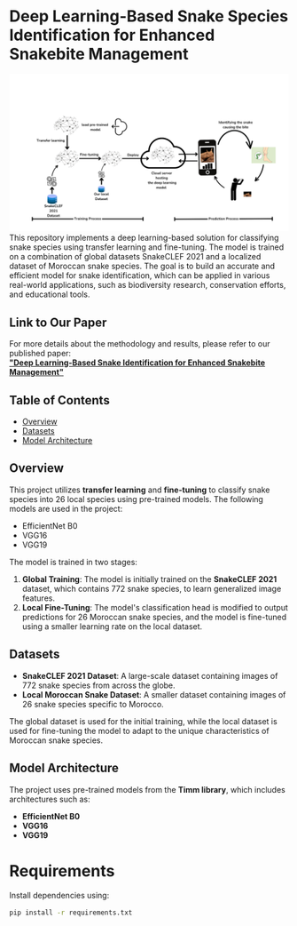 # Deep Learning-Based Snake Species Identification for Enhanced Snakebite Management
![Alt text](https://github.com/MouradOuzziki/Snake-ID-DeepLearning/blob/766d280510e95e1458ae545664bd3829174563d2/image%20of%20snake.png)
This repository implements a deep learning-based solution for classifying snake species using transfer learning and fine-tuning. The model is trained on a combination of global datasets SnakeCLEF 2021 and a localized dataset of Moroccan snake species. The goal is to build an accurate and efficient model for snake identification, which can be applied in various real-world applications, such as biodiversity research, conservation efforts, and educational tools.

## Link to Our Paper
For more details about the methodology and results, please refer to our published paper:  
[**"Deep Learning-Based Snake Identification for Enhanced Snakebite Management"**](https://www.mdpi.com/2673-2688/6/2/21)


## Table of Contents

- [Overview](#overview)
- [Datasets](#datasets)
- [Model Architecture](#model-architecture)
  

## Overview

This project utilizes **transfer learning** and **fine-tuning** to classify snake species into 26 local species using pre-trained models. The following models are used in the project:

- EfficientNet B0
- VGG16
- VGG19

The model is trained in two stages:
1. **Global Training**: The model is initially trained on the **SnakeCLEF 2021** dataset, which contains 772 snake species, to learn generalized image features.
2. **Local Fine-Tuning**: The model's classification head is modified to output predictions for 26 Moroccan snake species, and the model is fine-tuned using a smaller learning rate on the local dataset.

## Datasets

- **SnakeCLEF 2021 Dataset**: A large-scale dataset containing images of 772 snake species from across the globe.
- **Local Moroccan Snake Dataset**: A smaller dataset containing images of 26 snake species specific to Morocco.

The global dataset is used for the initial training, while the local dataset is used for fine-tuning the model to adapt to the unique characteristics of Moroccan snake species.

## Model Architecture

The project uses pre-trained models from the **Timm library**, which includes architectures such as:

- **EfficientNet B0**
- **VGG16**
- **VGG19**

# Requirements

Install dependencies using:

```bash
pip install -r requirements.txt
```

